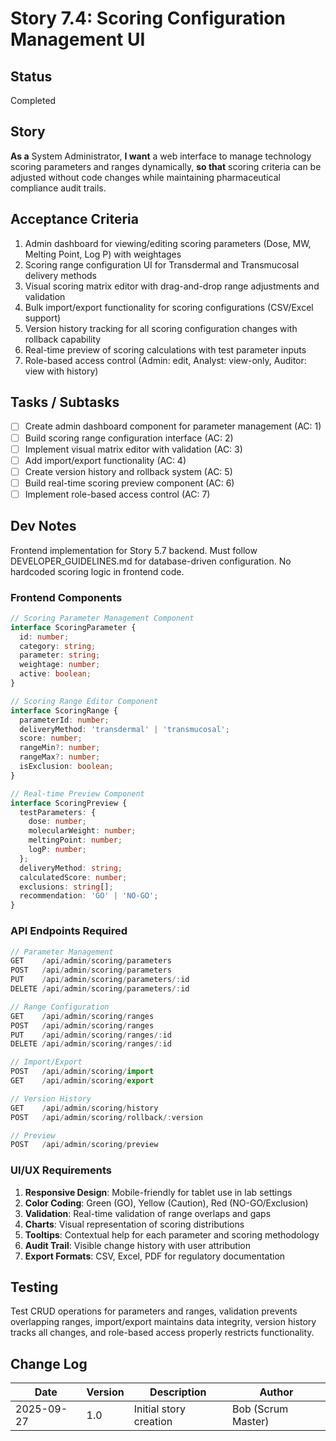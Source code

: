 # Story 7.4: Scoring Configuration Management UI

## Status
Completed

## Story
**As a** System Administrator,
**I want** a web interface to manage technology scoring parameters and ranges dynamically,
**so that** scoring criteria can be adjusted without code changes while maintaining pharmaceutical compliance audit trails.

## Acceptance Criteria
1. Admin dashboard for viewing/editing scoring parameters (Dose, MW, Melting Point, Log P) with weightages
2. Scoring range configuration UI for Transdermal and Transmucosal delivery methods
3. Visual scoring matrix editor with drag-and-drop range adjustments and validation
4. Bulk import/export functionality for scoring configurations (CSV/Excel support)
5. Version history tracking for all scoring configuration changes with rollback capability
6. Real-time preview of scoring calculations with test parameter inputs
7. Role-based access control (Admin: edit, Analyst: view-only, Auditor: view with history)

## Tasks / Subtasks
- [ ] Create admin dashboard component for parameter management (AC: 1)
- [ ] Build scoring range configuration interface (AC: 2)
- [ ] Implement visual matrix editor with validation (AC: 3)
- [ ] Add import/export functionality (AC: 4)
- [ ] Create version history and rollback system (AC: 5)
- [ ] Build real-time scoring preview component (AC: 6)
- [ ] Implement role-based access control (AC: 7)

## Dev Notes
Frontend implementation for Story 5.7 backend. Must follow DEVELOPER_GUIDELINES.md for database-driven configuration. No hardcoded scoring logic in frontend code.

### Frontend Components
```typescript
// Scoring Parameter Management Component
interface ScoringParameter {
  id: number;
  category: string;
  parameter: string;
  weightage: number;
  active: boolean;
}

// Scoring Range Editor Component
interface ScoringRange {
  parameterId: number;
  deliveryMethod: 'transdermal' | 'transmucosal';
  score: number;
  rangeMin?: number;
  rangeMax?: number;
  isExclusion: boolean;
}

// Real-time Preview Component
interface ScoringPreview {
  testParameters: {
    dose: number;
    molecularWeight: number;
    meltingPoint: number;
    logP: number;
  };
  deliveryMethod: string;
  calculatedScore: number;
  exclusions: string[];
  recommendation: 'GO' | 'NO-GO';
}
```

### API Endpoints Required
```typescript
// Parameter Management
GET    /api/admin/scoring/parameters
POST   /api/admin/scoring/parameters
PUT    /api/admin/scoring/parameters/:id
DELETE /api/admin/scoring/parameters/:id

// Range Configuration
GET    /api/admin/scoring/ranges
POST   /api/admin/scoring/ranges
PUT    /api/admin/scoring/ranges/:id
DELETE /api/admin/scoring/ranges/:id

// Import/Export
POST   /api/admin/scoring/import
GET    /api/admin/scoring/export

// Version History
GET    /api/admin/scoring/history
POST   /api/admin/scoring/rollback/:version

// Preview
POST   /api/admin/scoring/preview
```

### UI/UX Requirements
1. **Responsive Design**: Mobile-friendly for tablet use in lab settings
2. **Color Coding**: Green (GO), Yellow (Caution), Red (NO-GO/Exclusion)
3. **Validation**: Real-time validation of range overlaps and gaps
4. **Charts**: Visual representation of scoring distributions
5. **Tooltips**: Contextual help for each parameter and scoring methodology
6. **Audit Trail**: Visible change history with user attribution
7. **Export Formats**: CSV, Excel, PDF for regulatory documentation

## Testing
Test CRUD operations for parameters and ranges, validation prevents overlapping ranges, import/export maintains data integrity, version history tracks all changes, and role-based access properly restricts functionality.

## Change Log
| Date | Version | Description | Author |
|------|---------|-------------|--------|
| 2025-09-27 | 1.0 | Initial story creation | Bob (Scrum Master) |